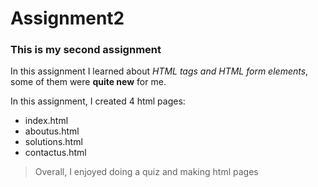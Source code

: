 # Assignment2  
### This is my second assignment

In this assignment I learned about _HTML tags and HTML form elements_, some of them were **quite new** for me.

In this assignment, I created 4 html pages:

* index.html
* aboutus.html
* solutions.html
* contactus.html

> Overall, I enjoyed doing a quiz and making html pages

